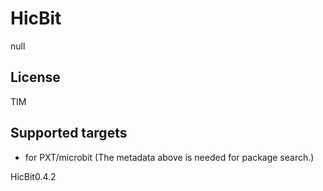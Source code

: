 # HicBit

null

## License

TIM

## Supported targets

* for PXT/microbit
(The metadata above is needed for package search.)

 HicBit0.4.2
